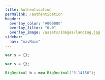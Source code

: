 ```yaml
---
title: Authentication
permalink: /authentication
header:
  overlay_color: "#000000"
  overlay_filter: "0.0"
  overlay_image: /assets/images/landing.jpg
sidebar:
  nav: "navMain"
---
```


```js
var s = {};
```

```javascript
var s = {};
```

```java
BigDecimal b = new BigDecimal("3.14156");
```
